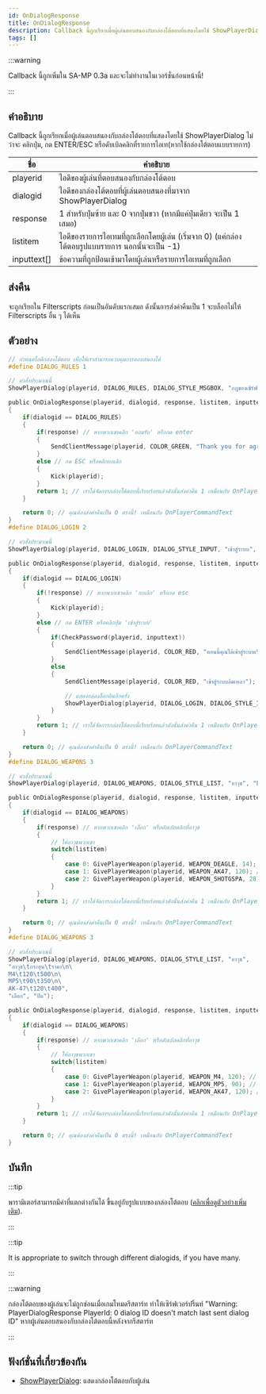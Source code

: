 ```yaml
---
id: OnDialogResponse
title: OnDialogResponse
description: Callback นี้ถูกเรียกเมื่อผู้เล่นตอบสนองกับกล่องโต้ตอบที่แสดงโดยใช้ ShowPlayerDialog ไม่ว่าจะ คลิกปุ่ม, กด ENTER/ESC หรือดับเบิลคลิกที่รายการไอเทม (หากใช้กล่องโต้ตอบแบบรายการ)
tags: []
---
```


:::warning

Callback นี้ถูกเพิ่มใน SA-MP 0.3a และจะไม่ทำงานในเวอร์ชั่นก่อนหน้านี้!

:::

## คำอธิบาย

Callback นี้ถูกเรียกเมื่อผู้เล่นตอบสนองกับกล่องโต้ตอบที่แสดงโดยใช้ ShowPlayerDialog ไม่ว่าจะ คลิกปุ่ม, กด ENTER/ESC หรือดับเบิลคลิกที่รายการไอเท(หากใช้กล่องโต้ตอบแบบรายการ)

| ชื่อ        | คำอธิบาย                                                                                           |
| ----------- | -------------------------------------------------------------------------------------------------- |
| playerid    | ไอดีของผู้เล่นที่ตอบสนองกับกล่องโต้ตอบ                                                             |
| dialogid    | ไอดีของกล่องโต้ตอบที่ผู้เล่นตอบสนองที่มาจาก ShowPlayerDialog                                       |
| response    | 1 สำหรับปุ่มซ้าย และ 0 จากปุ่มขวา (หากมีแค่ปุ่มเดียว จะเป็น 1 เสมอ)                                |
| listitem    | ไอดีของรายการไอเทมที่ถูกเลือกโดยผู้เล่น (เริ่มจาก 0) (แค่กล่องโต้ตอบรูปแบบรายการ นอกนั้นจะเป็น -1) |
| inputtext[] | ข้อความที่ถูกป้อนเข้ามาโดยผู้เล่นหรือรายการไอเทมที่ถูกเลือก                                        |

## ส่งคืน

จะถูกเรียกใน Filterscripts ก่อนเป็นอันดับแรกเสมอ ดังนั้นการส่งค่าคืนเป็น 1 จะบล็อกไม่ให้ Filterscripts อื่น ๆ ได้เห็น

## ตัวอย่าง

```c
// กำหนดไอดีกล่องโต้ตอบ เพื่อให้เราสามารถควบคุมการตอบสนองได้
#define DIALOG_RULES 1

// คำสั่งประมาณนี้
ShowPlayerDialog(playerid, DIALOG_RULES, DIALOG_STYLE_MSGBOX, "กฎของเซิร์ฟเวอร์", "- ห้ามโกง\n- ห้ามสแปม\n- เคราพแอดมิน\n\nคุณยอมรับกฎเหล่านี้ไหม?", "ยอมรับ", "ไม่ยอมรับ");

public OnDialogResponse(playerid, dialogid, response, listitem, inputtext[])
{
    if(dialogid == DIALOG_RULES)
    {
        if(response) // หากพวกเขาคลิก 'ยอมรับ' หรือกด enter
        {
            SendClientMessage(playerid, COLOR_GREEN, "Thank you for agreeing to the กฎของเซิร์ฟเวอร์!");
        }
        else // กด ESC หรือคลิกยกเลิก
        {
            Kick(playerid);
        }
        return 1; // เราได้จัดการกล่องโต้ตอบนี้เรียบร้อยแล้วดังนั้นส่งค่าคืน 1 เหมือนกับ OnPlayerCommandText
    }

    return 0; // คุณต้องส่งค่าคืนเป็น 0 ตรงนี้! เหมือนกับ OnPlayerCommandText
}
#define DIALOG_LOGIN 2

// คำสั่งประมาณนี้
ShowPlayerDialog(playerid, DIALOG_LOGIN, DIALOG_STYLE_INPUT, "เข้าสู่ระบบ", "โปรดป้อนรหัสผ่านของคุณ:", "เข้าสู่ระบบ", "ยกเลิก");

public OnDialogResponse(playerid, dialogid, response, listitem, inputtext[])
{
    if(dialogid == DIALOG_LOGIN)
    {
        if(!response) // หากพวกเขาคลิก 'ยกเลิก' หรือกด esc
        {
            Kick(playerid);
        }
        else // กด ENTER หรือคลิกปุ่ม 'เข้าสู่ระบบ'
        {
            if(CheckPassword(playerid, inputtext))
            {
                SendClientMessage(playerid, COLOR_RED, "ตอนนี้คุณได้เข้าสู่ระบบเรียบร้อยแล้ว!");
            }
            else
            {
                SendClientMessage(playerid, COLOR_RED, "เข้าสู่ระบบล้มเหลว");

                // แสดงกล่องล็อกอินอีกครั้ง
                ShowPlayerDialog(playerid, DIALOG_LOGIN, DIALOG_STYLE_INPUT, "เข้าสู่ระบบ", "โปรดป้อนรหัสผ่านของคุณ:", "เข้าสู่ระบบ", "ยกเลิก");
            }
        }
        return 1; // เราได้จัดการกล่องโต้ตอบนี้เรียบร้อยแล้วดังนั้นส่งค่าคืน 1 เหมือนกับ OnPlayerCommandText
    }

    return 0; // คุณต้องส่งค่าคืนเป็น 0 ตรงนี้! เหมือนกับ OnPlayerCommandText
}
#define DIALOG_WEAPONS 3

// คำสั่งประมาณนี้
ShowPlayerDialog(playerid, DIALOG_WEAPONS, DIALOG_STYLE_LIST, "อาวุธ", "Desert Eagle\nAK-47\nCombat Shotgun", "เลือก", "ปิด");

public OnDialogResponse(playerid, dialogid, response, listitem, inputtext[])
{
    if(dialogid == DIALOG_WEAPONS)
    {
        if(response) // หากพวกเขาคลิก 'เลือก' หรือดับเบิลคลิกที่อาวุธ
        {
            // ให้อาวุธพวกเขา
            switch(listitem)
            {
                case 0: GivePlayerWeapon(playerid, WEAPON_DEAGLE, 14); // ให้ desert eagle พวกเขา
                case 1: GivePlayerWeapon(playerid, WEAPON_AK47, 120); // ให้ AK-47 พวกเขา
                case 2: GivePlayerWeapon(playerid, WEAPON_SHOTGSPA, 28); // ให้ Combat Shotgun พวกเขา
            }
        }
        return 1; // เราได้จัดการกล่องโต้ตอบนี้เรียบร้อยแล้วดังนั้นส่งค่าคืน 1 เหมือนกับ OnPlayerCommandText
    }

    return 0; // คุณต้องส่งค่าคืนเป็น 0 ตรงนี้! เหมือนกับ OnPlayerCommandText
}
#define DIALOG_WEAPONS 3

// คำสั่งประมาณนี้
ShowPlayerDialog(playerid, DIALOG_WEAPONS, DIALOG_STYLE_LIST, "อาวุธ",
"อาวุธ\tกระสุน\tราคา\n\
M4\t120\t500\n\
MP5\t90\t350\n\
AK-47\t120\t400",
"เลือก", "ปิด");

public OnDialogResponse(playerid, dialogid, response, listitem, inputtext[])
{
    if(dialogid == DIALOG_WEAPONS)
    {
        if(response) // หากพวกเขาคลิก 'เลือก' หรือดับเบิลคลิกที่อาวุธ
        {
            // ให้อาวุธพวกเขา
            switch(listitem)
            {
                case 0: GivePlayerWeapon(playerid, WEAPON_M4, 120); // ให้ M4 พวกเขา
                case 1: GivePlayerWeapon(playerid, WEAPON_MP5, 90); // ให้ MP5 พวกเขา
                case 2: GivePlayerWeapon(playerid, WEAPON_AK47, 120); // ให้ AK-47 พวกเขา
            }
        }
        return 1; // เราได้จัดการกล่องโต้ตอบนี้เรียบร้อยแล้วดังนั้นส่งค่าคืน 1 เหมือนกับ OnPlayerCommandText
    }

    return 0; // คุณต้องส่งค่าคืนเป็น 0 ตรงนี้! เหมือนกับ OnPlayerCommandText
}
```

## บันทึก

:::tip

พารามิเตอร์สามารถมีค่าที่แตกต่างกันได้ ขึ้นอยู่กับรูปแบบของกล่องโต้ตอบ ([คลิกเพื่อดูตัวอย่างเพิ่มเติม](../resources/dialogstyles.md)).

:::

:::tip

It is appropriate to switch through different dialogids, if you have many.

:::

:::warning

กล่องโต้ตอบของผู้เล่นจะไม่ถูกซ่อนเมื่อเกมโหมดรีสตาร์ท ทำให้เซิร์ฟเวอร์ปริ้นท์ "Warning: PlayerDialogResponse PlayerId: 0 dialog ID doesn't match last sent dialog ID" หากผู้เล่นตอบสนองกับกล่องโต้ตอบนี้หลังจากรีสตาร์ท

:::

## ฟังก์ชั่นที่เกี่ยวข้องกัน

- [ShowPlayerDialog](../../scripting/functions/ShowPlayerDialog.md): แสดงกล่องโต้ตอบกับผู้เล่น
